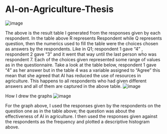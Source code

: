 # AI-on-Agriculture-Thesis
![image](https://github.com/nyadhijoshua/AI-on-Agriculture-Thesis/assets/105044494/62016fa5-de41-49cf-9790-3158cc06b860)

 
The above is the result table I generated from the responses given by each respondent.
In the table above R represents Respondent while Q represents question, then the numerics used to fill the table were the choices chosen as answers by the respondents. Like in Q1; respondent 1 gave “4” , respondent 2 gave “3” and it went that way until the last person who was respondent 7. Each of the choices given represented some range of values as in the questionnaire. Take a look at the table below, respondent 1 gave “4” as her answer but in the table 4 was a variable assigned to “Agree” this mean that she agreed that AI has reduced the use of resources in agriculture. This happens to all respondents who had given different answers and all of them are captured in the above table.
 ![image](https://github.com/nyadhijoshua/AI-on-Agriculture-Thesis/assets/105044494/1b93aad9-753d-4c2c-a736-257b26284706)

How I drew the graphs
 ![image](https://github.com/nyadhijoshua/AI-on-Agriculture-Thesis/assets/105044494/3aa95469-7fa9-4f2f-a410-44c1cccbe202)

For the graph above, I used the responses given by the respondents on the question one as in the table above; the question was about the effectiveness of AI in agriculture. I then used the responses given against the respondents as the frequency and plotted a descriptive histogram above. 
